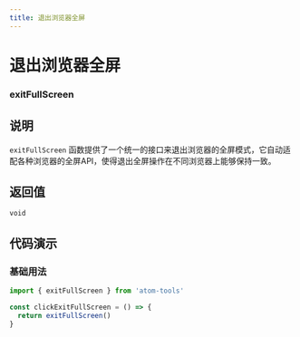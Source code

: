 ```yaml
---
title: 退出浏览器全屏
---
```


# 退出浏览器全屏

### exitFullScreen

## 说明

`exitFullScreen` 函数提供了一个统一的接口来退出浏览器的全屏模式，它自动适配各种浏览器的全屏API，使得退出全屏操作在不同浏览器上能够保持一致。

## 返回值

`void`

## 代码演示

### 基础用法

```ts
import { exitFullScreen } from 'atom-tools'

const clickExitFullScreen = () => {
  return exitFullScreen()
}
```
